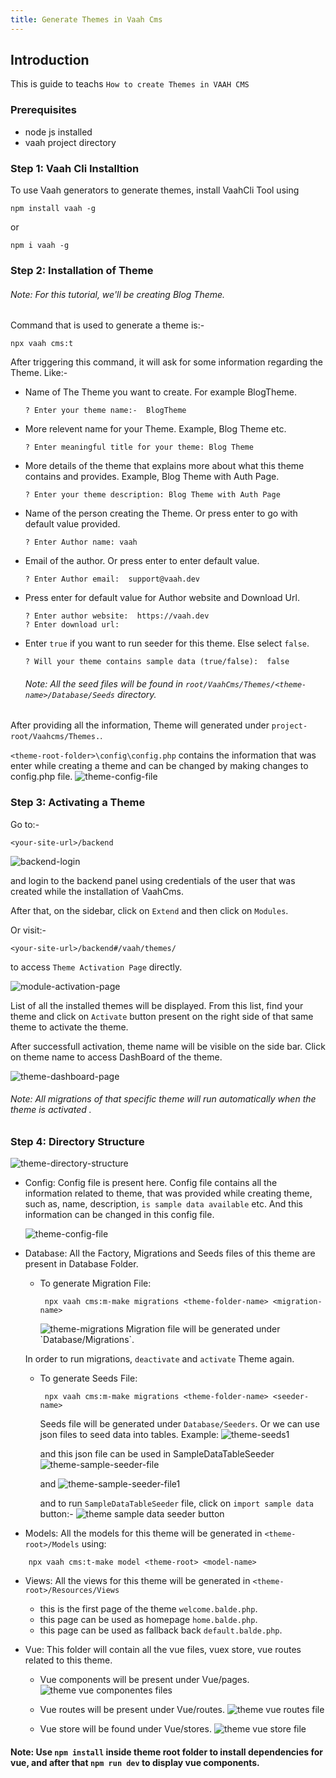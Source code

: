 ```yaml
---
title: Generate Themes in Vaah Cms
---
```

 

## Introduction

This is guide to teachs `How to create Themes in VAAH CMS`

### Prerequisites

- node js installed
- vaah project directory


### Step 1: Vaah Cli Installtion

To use Vaah generators to generate themes, install VaahCli Tool using

```shell
npm install vaah -g
```
or
```shell
npm i vaah -g
```

### Step 2: Installation of Theme

###### Note: For this tutorial, we'll be creating Blog Theme.

Command that is used to generate a theme is:-
```shell
npx vaah cms:t
```

After triggering this command, it will ask for some information
regarding the Theme. Like:-

- Name of The Theme you want to create. For example BlogTheme.
    ```
    ? Enter your theme name:-  BlogTheme
    ```

- More relevent name for your Theme. Example, Blog Theme etc.
    ```
    ? Enter meaningful title for your theme: Blog Theme
    ```
                                                                                
- More details of the theme that explains more about what this theme contains and provides. Example, Blog Theme with Auth Page.
    ```
    ? Enter your theme description: Blog Theme with Auth Page
    ```

- Name of the person creating the Theme. Or press enter to go with default value provided.
    ```
    ? Enter Author name: vaah
    ```

- Email of the author. Or press enter to enter default value.
    ```
    ? Enter Author email:  support@vaah.dev
    ```
- Press enter for default value for Author website and Download Url.
    ```
    ? Enter author website:  https://vaah.dev
    ? Enter download url: 
    ```
- Enter `true` if you want to run seeder for this theme. Else select `false`.
    ```
    ? Will your theme contains sample data (true/false):  false
    ```

  ###### Note: All the seed files will be found in `root/VaahCms/Themes/<theme-name>/Database/Seeds` directory.


After providing all the information, Theme will generated under `project-root/Vaahcms/Themes.`.

`<theme-root-folder>\config\config.php` contains the information that was enter while creating a theme and can be changed by making changes to config.php file.
<img src="/images/theme-config-file.png" alt="theme-config-file">

### Step 3: Activating a Theme
Go to:-
```http request
<your-site-url>/backend
```
<img src="/images/vaahcms-backend-login.png" alt="backend-login">

and login to the backend panel using credentials of the user that was created while the installation of VaahCms.

After that, on the sidebar, click on `Extend` and then click on `Modules`.

Or visit:-
```http
<your-site-url>/backend#/vaah/themes/
```
to access `Theme Activation Page` directly.

<img src="/images/theme-activation-page.png" alt="module-activation-page">

List of all the installed themes will be displayed. From this list,
find your theme and click on `Activate` button present on the right
side of that same theme to activate the theme.

After successfull activation, theme name will be visible on the
side bar. Click on theme name to access DashBoard of the theme.

<img src="/images/theme-dashboard-page.png" alt="theme-dashboard-page">

###### Note: All migrations of that specific theme will run automatically when the theme is activated .

### Step 4: Directory Structure

<img src="/images/theme-directory-structure.png" alt="theme-directory-structure">

 - Config:
    Config file is present here. Config file contains all the information related to theme, that was provided while creating theme, such as, name, description, `is sample data available` etc.
    And this information can be changed in this config file.
 
   <img src="/images/theme-config-file.png" alt="theme-config-file">
   
 - Database:
    All the Factory, Migrations and Seeds files of this theme are present in Database Folder.
 
   - To generate Migration File:
     ```shell
      npx vaah cms:m-make migrations <theme-folder-name> <migration-name> 
     ```
     <img src="/images/theme-migrations.png" alt="theme-migrations"> 
     Migration file will be generated under `Database/Migrations`.
    
    In order to run migrations, `deactivate` and `activate` Theme again.
 
   - To generate Seeds File:
     ```shell
      npx vaah cms:m-make migrations <theme-folder-name> <seeder-name>
     ```

     Seeds file will be generated under `Database/Seeders`.
     Or
     we can use json files to seed data into tables.
     Example:
          <img src="/images/theme-seeds1.png" alt="theme-seeds1">
    
      and this json file can be used in SampleDataTableSeeder
          <img src="/images/theme-sample-seeder-file.png" alt="theme-sample-seeder-file">

      and
          <img src="/images/theme-sample-seeder-file1.png" alt="theme-sample-seeder-file1">
    
      and to run `SampleDataTableSeeder` file, click on `import sample data` button:-
          <img src="/images/theme-sample-data-seeder-button.png" alt="theme sample data seeder button">

 - Models:
    All the models for this theme will be generated in `<theme-root>/Models` using:
```shell
    npx vaah cms:t-make model <theme-root> <model-name>
```
- Views:
  All the views for this theme will be generated in `<theme-root>/Resources/Views`
    - this is the first page of the theme `welcome.balde.php`.
    - this page can be used as homepage `home.balde.php`.
    - this page can be used as fallback back `default.balde.php`.

- Vue:
  This folder will contain all the vue files, vuex store, vue routes related to this theme.
  - Vue components will be present under Vue/pages.
    <img src="/images/theme-vue-componentes-file.png" alt="theme vue componentes files">

  - Vue routes will be present under Vue/routes.
    <img src="/images/theme-vue-routes-file.png" alt="theme vue routes file">

  - Vue store will be found under Vue/stores.
    <img src="/images/theme-vue-store-file.png" alt="theme vue store file">

#### Note: Use `npm install` inside theme root folder to install dependencies for vue, and after that `npm run dev` to display vue components.
